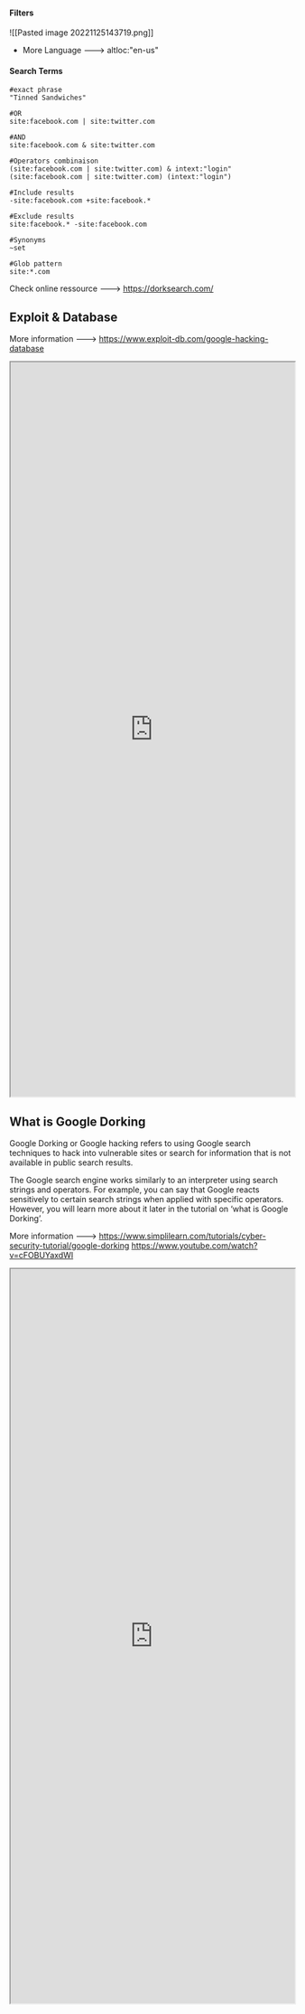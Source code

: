 
#### Filters

![[Pasted image 20221125143719.png]]

- More
	Language ---> altloc:"en-us"
	


#### Search Terms

```
#exact phrase
"Tinned Sandwiches"

#OR
site:facebook.com | site:twitter.com

#AND
site:facebook.com & site:twitter.com

#Operators combinaison
(site:facebook.com | site:twitter.com) & intext:"login"
(site:facebook.com | site:twitter.com) (intext:"login")

#Include results
-site:facebook.com +site:facebook.*

#Exclude results
site:facebook.* -site:facebook.com

#Synonyms
~set

#Glob pattern
site:*.com
```

Check online ressource ---> https://dorksearch.com/


## Exploit & Database

More information ---> https://www.exploit-db.com/google-hacking-database

<iframe src="https://www.exploit-db.com/google-hacking-database" width="100%" height="1300"></iframe>


## What is Google Dorking

Google Dorking or Google hacking refers to using Google search techniques to hack into vulnerable sites or search for information that is not available in public search results.

The Google search engine works similarly to an interpreter using search strings and operators. For example, you can say that Google reacts sensitively to certain search strings when applied with specific operators. However, you will learn more about it later in the tutorial on ‘what is Google Dorking’.

More information ---> 
https://www.simplilearn.com/tutorials/cyber-security-tutorial/google-dorking
https://www.youtube.com/watch?v=cFOBUYaxdWI

<iframe src="https://www.simplilearn.com/tutorials/cyber-security-tutorial/google-dorking" width="100%" height="1300"></iframe>